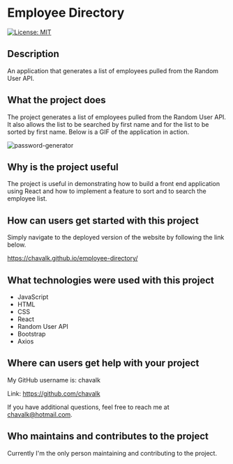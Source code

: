 # Employee Directory

[![License: MIT](https://img.shields.io/badge/License-MIT-yellow.svg)](https://opensource.org/licenses/MIT)

## Description

An application that generates a list of employees pulled from the Random User API.

## What the project does

The project generates a list of employees pulled from the Random User API. It also allows the list to be searched by first name and for the list to be sorted by first name. Below is a GIF of the application in action.

![password-generator](./assets/images/password-generator.gif)

## Why is the project useful

The project is useful in demonstrating how to build a front end application using React and how to implement a feature to sort and to search the employee list.

## How can users get started with this project

Simply navigate to the deployed version of the website by following the link below.

https://chavalk.github.io/employee-directory/

## What technologies were used with this project

* JavaScript
* HTML
* CSS
* React
* Random User API
* Bootstrap
* Axios

## Where can users get help with your project

My GitHub username is: chavalk

Link: https://github.com/chavalk

If you have additional questions, feel free to reach me at chavalk@hotmail.com.

## Who maintains and contributes to the project

Currently I'm the only person maintaining and contributing to the project.